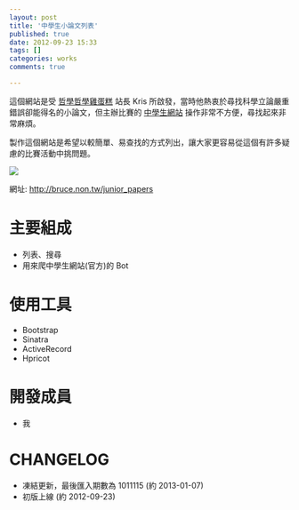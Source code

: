 ```yaml
---
layout: post
title: '中學生小論文列表'
published: true
date: 2012-09-23 15:33
tags: []
categories: works
comments: true

---
```

這個網站是受 [哲學哲學雞蛋糕](http://cja.tw/) 站長 Kris 所啟發，當時他熱衷於尋找科學立論嚴重錯誤卻能得名的小論文，但主辦比賽的 [中學生網站](http://www.shs.edu.tw/) 操作非常不方便，尋找起來非常麻煩。

製作這個網站是希望以較簡單、易查找的方式列出，讓大家更容易從這個有許多疑慮的比賽活動中挑問題。

![](https://lh4.googleusercontent.com/-S14b1A_X4oc/UcW_rNg2iXI/AAAAAAAABW8/sab8CpczfRI/s640/junior_papers.png)

網址: http://bruce.non.tw/junior_papers

# 主要組成

* 列表、搜尋
* 用來爬中學生網站(官方)的 Bot

# 使用工具

* Bootstrap
* Sinatra
* ActiveRecord
* Hpricot

# 開發成員

* 我

# CHANGELOG

* 凍結更新，最後匯入期數為 1011115 (約 2013-01-07)
* 初版上線 (約 2012-09-23)
